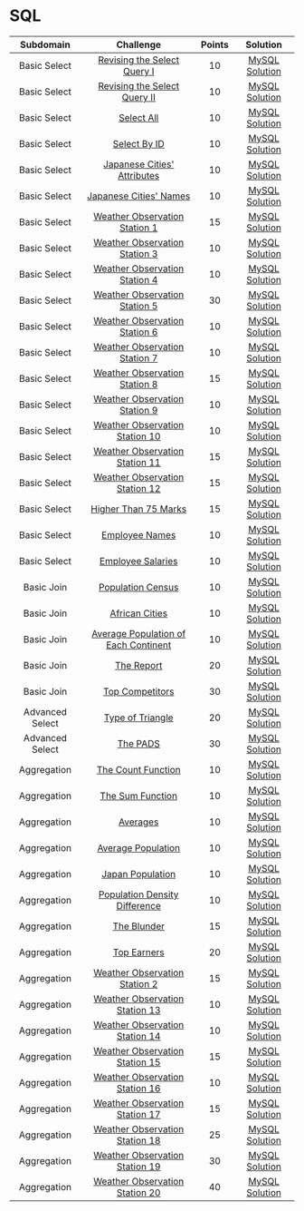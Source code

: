 # SQL

|      Subdomain      |                                                           Challenge                                                          | Points |                                                                           Solution                                                                          |
|:-------------------:|:----------------------------------------------------------------------------------------------------------------------------:|:------:|:-----------------------------------------------------------------------------------------------------------------------------------------------------------:|
|     Basic Select    | [Revising the Select Query I](https://www.hackerrank.com/challenges/revising-the-select-query)                               |   10   | [MySQL Solution](https://github.com/TomSaju2001/HackerRank_Solutions/blob/main/SQL/Basic%20Select/Revising%20the%20Select%20Query%20I.sql)               |
|     Basic Select    | [Revising the Select Query II](https://www.hackerrank.com/challenges/revising-the-select-query-2)                            |   10   | [MySQL Solution](https://github.com/TomSaju2001/HackerRank_Solutions/blob/main/SQL/Basic%20Select/Revising%20the%20Select%20Query%202.sql)              |
|     Basic Select    | [Select All](https://www.hackerrank.com/challenges/select-all-sql)                                                           |   10   | [MySQL Solution](https://github.com/TomSaju2001/HackerRank_Solutions/blob/main/SQL/Basic%20Select/Select%20All.sql)                                      |
|     Basic Select    | [Select By ID](https://www.hackerrank.com/challenges/select-by-id)                                                           |   10   | [MySQL Solution](https://github.com/TomSaju2001/HackerRank_Solutions/blob/main/SQL/Basic%20Select/Select%20By%20ID.sql)                                  |
|     Basic Select    | [Japanese Cities' Attributes](https://www.hackerrank.com/challenges/japanese-cities-attributes)                              |   10   | [MySQL Solution](https://github.com/TomSaju2001/HackerRank_Solutions/blob/main/SQL/Basic%20Select/Japanese%20Cities'%20Attributes.sql)                 |
|     Basic Select    | [Japanese Cities' Names](https://www.hackerrank.com/challenges/japanese-cities-name)                                         |   10   | [MySQL Solution](https://github.com/TomSaju2001/HackerRank_Solutions/blob/main/SQL/Basic%20Select/Japanese%20Cities'%20Names.sql)                      |
|     Basic Select    | [Weather Observation Station 1](https://www.hackerrank.com/challenges/weather-observation-station-1)                         |   15   | [MySQL Solution](https://github.com/TomSaju2001/HackerRank_Solutions/blob/main/SQL/Basic%20Select/Weather%20Observation%20Station%201.sql)               |
|     Basic Select    | [Weather Observation Station 3](https://www.hackerrank.com/challenges/weather-observation-station-3)                         |   10   | [MySQL Solution](https://github.com/TomSaju2001/HackerRank_Solutions/blob/main/SQL/Basic%20Select/Weather%20Observation%20Station%203.sql)               |
|     Basic Select    | [Weather Observation Station 4](https://www.hackerrank.com/challenges/weather-observation-station-4)                         |   10   | [MySQL Solution](https://github.com/TomSaju2001/HackerRank_Solutions/blob/main/SQL/Basic%20Select/Weather%20Observation%20Station%204.sql)               |
|     Basic Select    | [Weather Observation Station 5](https://www.hackerrank.com/challenges/weather-observation-station-5)                         |   30   | [MySQL Solution](https://github.com/TomSaju2001/HackerRank_Solutions/blob/main/SQL/Basic%20Select/Weather%20Observation%20Station%205.sql)               |
|     Basic Select    | [Weather Observation Station 6](https://www.hackerrank.com/challenges/weather-observation-station-6)                         |   10   | [MySQL Solution](https://github.com/TomSaju2001/HackerRank_Solutions/blob/main/SQL/Basic%20Select/Weather%20Observation%20Station%206.sql)               |
|     Basic Select    | [Weather Observation Station 7](https://www.hackerrank.com/challenges/weather-observation-station-7)                         |   10   | [MySQL Solution](https://github.com/TomSaju2001/HackerRank_Solutions/blob/main/SQL/Basic%20Select/Weather%20Observation%20Station%207.sql)               |
|     Basic Select    | [Weather Observation Station 8](https://www.hackerrank.com/challenges/weather-observation-station-8)                         |   15   | [MySQL Solution](https://github.com/TomSaju2001/HackerRank_Solutions/blob/main/SQL/Basic%20Select/Weather%20Observation%20Station%208.sql)               |
|     Basic Select    | [Weather Observation Station 9](https://www.hackerrank.com/challenges/weather-observation-station-9)                         |   10   | [MySQL Solution](https://github.com/TomSaju2001/HackerRank_Solutions/blob/main/SQL/Basic%20Select/Weather%20Observation%20Station%209.sqll)               |
|     Basic Select    | [Weather Observation Station 10](https://www.hackerrank.com/challenges/weather-observation-station-10)                       |   10   | [MySQL Solution](https://github.com/TomSaju2001/HackerRank_Solutions/blob/main/SQL/Basic%20Select/Weather%20Observation%20Station%2010.sql)              |
|     Basic Select    | [Weather Observation Station 11](https://www.hackerrank.com/challenges/weather-observation-station-11)                       |   15   | [MySQL Solution](https://github.com/TomSaju2001/HackerRank_Solutions/blob/main/SQL/Basic%20Select/Weather%20Observation%20Station%2011.sql)              |
|     Basic Select    | [Weather Observation Station 12](https://www.hackerrank.com/challenges/weather-observation-station-12)                       |   15   | [MySQL Solution](https://github.com/TomSaju2001/HackerRank_Solutions/blob/main/SQL/Basic%20Select/Weather%20Observation%20Station%2012.sql)              |
|     Basic Select    | [Higher Than 75 Marks](https://www.hackerrank.com/challenges/more-than-75-marks)                                             |   15   | [MySQL Solution](https://github.com/TomSaju2001/HackerRank_Solutions/blob/main/SQL/Basic%20Select/Higher%20Than%2075%20Marks.sql)                        |
|     Basic Select    | [Employee Names](https://www.hackerrank.com/challenges/name-of-employees)                                                    |   10   | [MySQL Solution](https://github.com/TomSaju2001/HackerRank_Solutions/blob/main/SQL/Basic%20Select/Employee%20Names.sql)                                  |
|     Basic Select    | [Employee Salaries](https://www.hackerrank.com/challenges/salary-of-employees)                                               |   10   | [MySQL Solution](https://github.com/TomSaju2001/HackerRank_Solutions/blob/main/SQL/Basic%20Select/Employee%20Salaries.sql)                               |
|     Basic Join      | [Population Census](https://www.hackerrank.com/challenges/asian-population/problem)                                          |   10   | [MySQL Solution](https://github.com/TomSaju2001/HackerRank_Solutions/blob/main/SQL/Basic%20Join/Population%20Census.sql)                                 |
|     Basic Join      | [African Cities](https://www.hackerrank.com/challenges/african-cities/problem)                                               |   10   | [MySQL Solution](https://github.com/TomSaju2001/HackerRank_Solutions/blob/main/SQL/Basic%20Join/African%20Cities.sql)                                    |
|     Basic Join      | [Average Population of Each Continent](https://www.hackerrank.com/challenges/average-population-of-each-continent/problem)   |   10   | [MySQL Solution](https://github.com/TomSaju2001/HackerRank_Solutions/blob/main/SQL/Basic%20Join/Average%20Population%20of%20Each%20Continent.sql)        |
|     Basic Join      | [The Report](https://www.hackerrank.com/challenges/the-report/problem)                                                       |   20   | [MySQL Solution](https://github.com/TomSaju2001/HackerRank_Solutions/blob/main/SQL/Basic%20Join/The%20Report.sql)                                        |
|     Basic Join      | [Top Competitors](https://www.hackerrank.com/challenges/full-score/problem)                                                  |   30   | [MySQL Solution](https://github.com/TomSaju2001/HackerRank_Solutions/blob/main/SQL/Basic%20Join/Top%20Competitors.sql)                                   |
|     Advanced Select    | [Type of Triangle](https://www.hackerrank.com/challenges/what-type-of-triangle/problem)                                   |   20   | [MySQL Solution](https://github.com/TomSaju2001/HackerRank_Solutions/blob/main/SQL/Advanced%20Select/Type%20of%20Triangle.sql)                           |
|     Advanced Select    | [The PADS](https://www.hackerrank.com/challenges/the-pads/problem)                                                        |   30   | [MySQL Solution](https://github.com/TomSaju2001/HackerRank_Solutions/blob/main/SQL/Advanced%20Select/The%20PADS.sql)                                     |
|     Aggregation      | [The Count Function](https://www.hackerrank.com/challenges/revising-aggregations-the-count-function/problem)                |   10   | [MySQL Solution](https://github.com/TomSaju2001/HackerRank_Solutions/blob/main/SQL/Aggregation/The%20Count%20Function.sql)                               |
|     Aggregation      | [The Sum Function](https://www.hackerrank.com/challenges/revising-aggregations-sum/problem?h_r=next-challenge&h_v=zen)      |   10   | [MySQL Solution](https://github.com/TomSaju2001/HackerRank_Solutions/blob/main/SQL/Aggregation/The%20Sum%20Function.sql)                                 |
|     Aggregation      | [Averages](https://www.hackerrank.com/challenges/revising-aggregations-the-average-function/problem)                        |   10   | [MySQL Solution](https://github.com/TomSaju2001/HackerRank_Solutions/blob/main/SQL/Aggregation/Averages.sql)                                             |
|     Aggregation      | [Average Population](https://www.hackerrank.com/challenges/average-population/problem)                                      |   10   | [MySQL Solution](https://github.com/TomSaju2001/HackerRank_Solutions/blob/main/SQL/Aggregation/Average%20Population.sql)                                 |
|     Aggregation      | [Japan Population](https://www.hackerrank.com/challenges/japan-population/problem)                                          |   10   | [MySQL Solution](https://github.com/TomSaju2001/HackerRank_Solutions/blob/main/SQL/Aggregation/Japan%20Population.sql)                                   |
|     Aggregation      | [Population Density Difference](https://www.hackerrank.com/challenges/population-density-difference/problem)                |   10   | [MySQL Solution](https://github.com/TomSaju2001/HackerRank_Solutions/blob/main/SQL/Aggregation/Population%20Density%20Difference.sql)                    |
|     Aggregation      | [The Blunder](https://www.hackerrank.com/challenges/the-blunder/problem)                                                    |   15   | [MySQL Solution](https://github.com/TomSaju2001/HackerRank_Solutions/blob/main/SQL/Aggregation/The%20Blunder.sql)                                        |
|     Aggregation      | [Top Earners](https://www.hackerrank.com/challenges/earnings-of-employees/problem)                                          |   20   | [MySQL Solution](https://github.com/TomSaju2001/HackerRank_Solutions/blob/main/SQL/Aggregation/Top%20Earners.sql)                                        |
|     Aggregation      | [Weather Observation Station 2](https://www.hackerrank.com/challenges/weather-observation-station-2/problem)                |   15   | [MySQL Solution](https://github.com/TomSaju2001/HackerRank_Solutions/blob/main/SQL/Aggregation/Weather%20Observation%20Station%202.sql)                  |
|     Aggregation      | [Weather Observation Station 13](https://www.hackerrank.com/challenges/weather-observation-station-13/problem)              |   10   | [MySQL Solution](https://github.com/TomSaju2001/HackerRank_Solutions/blob/main/SQL/Aggregation/Weather%20Observation%20Station%2013.sql)                 |
|     Aggregation      | [Weather Observation Station 14](https://www.hackerrank.com/challenges/weather-observation-station-14/problem)              |   10   | [MySQL Solution](https://github.com/TomSaju2001/HackerRank_Solutions/blob/main/SQL/Aggregation/Weather%20Observation%20Station%2014.sql)                 |
|     Aggregation      | [Weather Observation Station 15](https://www.hackerrank.com/challenges/weather-observation-station-15/problem)              |   15   | [MySQL Solution](https://github.com/TomSaju2001/HackerRank_Solutions/blob/main/SQL/Aggregation/Weather%20Observation%20Station%2015.sql)                 |
|     Aggregation      | [Weather Observation Station 16](https://www.hackerrank.com/challenges/weather-observation-station-16/problem)              |   10   | [MySQL Solution](https://github.com/TomSaju2001/HackerRank_Solutions/blob/main/SQL/Aggregation/Weather%20Observation%20Station%2016.sql)                 |
|     Aggregation      | [Weather Observation Station 17](https://www.hackerrank.com/challenges/weather-observation-station-17/problem)              |   15   | [MySQL Solution](https://github.com/TomSaju2001/HackerRank_Solutions/blob/main/SQL/Aggregation/Weather%20Observation%20Station%2017.sql)                 |
|     Aggregation      | [Weather Observation Station 18](https://www.hackerrank.com/challenges/weather-observation-station-18/problem)              |   25   | [MySQL Solution](https://github.com/TomSaju2001/HackerRank_Solutions/blob/main/SQL/Aggregation/Weather%20Observation%20Station%2018.sql)                 |
|     Aggregation      | [Weather Observation Station 19](https://www.hackerrank.com/challenges/weather-observation-station-19/problem)              |   30   | [MySQL Solution](https://github.com/TomSaju2001/HackerRank_Solutions/blob/main/SQL/Aggregation/Weather%20Observation%20Station%2019.sql)                 |
|     Aggregation      | [Weather Observation Station 20](https://www.hackerrank.com/challenges/weather-observation-station-20/problem)              |   40   | [MySQL Solution](https://github.com/TomSaju2001/HackerRank_Solutions/blob/main/SQL/Aggregation/Weather%20Observation%20Station%2020.sql)                 |



